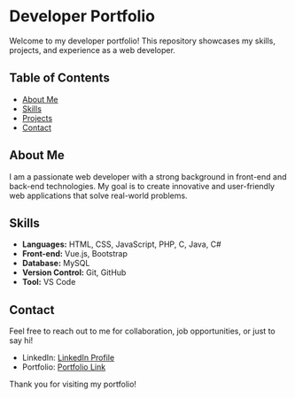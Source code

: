 # Developer Portfolio

Welcome to my developer portfolio! This repository showcases my skills, projects, and experience as a web developer.

## Table of Contents
- [About Me](#about-me)
- [Skills](#skills)
- [Projects](#projects)
- [Contact](#contact)

## About Me
I am a passionate web developer with a strong background in front-end and back-end technologies. My goal is to create innovative and user-friendly web applications that solve real-world problems.

## Skills
- **Languages:** HTML, CSS, JavaScript, PHP, C, Java, C#
- **Front-end:** Vue.js, Bootstrap
- **Database:** MySQL
- **Version Control:** Git, GitHub
- **Tool:** VS Code

## Contact
Feel free to reach out to me for collaboration, job opportunities, or just to say hi!

- LinkedIn: [LinkedIn Profile](www.linkedin.com/in/cyprien-dharambure)
- Portfolio: [Portfolio Link](https://github.com/Pou-1/portfolio)

Thank you for visiting my portfolio!
